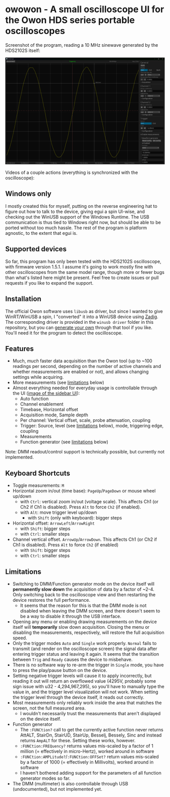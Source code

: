 # owowon - A small oscilloscope UI for the Owon HDS series portable oscilloscopes

Screenshot of the program, reading a 10 MHz sinewave generated by the HDS2102S itself:

![Screenshot of the program, reading a 10 MHz sinewave generated by the device itself](docs/screenshot.png)

Videos of a couple actions (everything is synchronized with the oscilloscope):

## Windows only

I mostly created this for myself, putting on the reverse engineering hat to figure out how to talk
to the device, giving egui a spin UI-wise, and checking out the WinUSB support of the Windows
Runtime. The USB communication is thus tied to Windows right now, but should be able to be ported
without too much hassle. The rest of the program is platform agnostic, to the extent that egui is.

## Supported devices

So far, this program has only been tested with the HDS2102S oscilloscope, with firmware version
1.5.1. I assume it's going to work mostly fine with other oscilloscopes from the same model range,
though more or fewer bugs than what's listed here might be present. Feel free to create issues or
pull requests if you like to expand the support.

## Installation

The official Owon software uses `libusb` as driver, but since I wanted to give WinRT/WinUSB a spin,
I "converted" it into a WinUSB device using [Zadig](https://zadig.akeo.ie/). The corresponding
driver is provided in the `winusb driver` folder in this repository, but you can [generate your
own](docs/zadig.png) through that tool if you like. You'll need it for the program to detect the
oscilloscope.

## Features

- Much, _much_ faster data acquisition than the Owon tool (up to ~100 readings per second,
  depending on the number of active channels and whether measurements are enabled or not), and
  allows changing settings while acquiring.
- More measurements (see [limitations](#limitations) below)
- Almost everything needed for everyday usage is controllable through the UI ([image of the sidebar
  UI](docs/settings.png)):
  - Auto function
  - Channel enablement
  - Timebase, Horizontal offset
  - Acquisition mode, Sample depth
  - Per channel: Vertical offset, scale, probe attenuation, coupling
  - Trigger: Source, level (see [limitations](#limitations) below), mode, triggering edge, coupling
  - Measurements
  - Function generator (see [limitations](#limitations) below)

Note: DMM readout/control support is technically possible, but currently not implemented.

## Keyboard Shortcuts

- Toggle measurements: `M`
- Horizontal zoom in/out (time base): `PageUp`/`PageDown` or mouse wheel up/down
  - with `Ctrl`: vertical zoom in/out (voltage scale). This affects Ch1 (or Ch2 if Ch1 is
    disabled). Press `Alt` to force `Ch2` (if enabled).
  - with `Alt`: move trigger level up/down
    - with `Shift` (only with keyboard): bigger steps
- Horizontal offset: `ArrowLeft`/`ArrowRight`
  - with `Shift`: bigger steps
  - with `Ctrl`: smaller steps
- Channel vertical offset. `ArrowUp`/`ArrowDown`.  This affects Ch1 (or Ch2 if Ch1 is
    disabled). Press `Alt` to force `Ch2` (if enabled)
  - with `Shift`: bigger steps
  - with `Ctrl`: smaller steps

## Limitations

- Switching to DMM/Function generator mode on the device itself will **permanently slow down** the
  acquisition of data by a factor of ~2-4. Only switching back to the oscilloscope view and then
  restarting the device restores the full performance.
  - It seems that the reason for this is that the DMM mode is not disabled when leaving the DMM
    screen, and there doesn't seem to be a way to disable it through the USB interface.
- Opening any menu or enabling drawing measurements on the device itself will **temporarily** slow
  down acquisition. Closing the menu or disabling the measurements, respectively, will restore the
  full acquisition speed.
- Only the trigger modes `Auto` and `Single` work properly. `Normal` fails to transmit (and render
  on the oscilloscope screen) the signal data after entering trigger status and leaving it again. It
  seems that the transition between `Trig` and `Ready` causes the device to misbehave.
- There is no software way to re-arm the trigger in `Single` mode, you have to press the play/pause
  button on the device.
- Setting negative trigger levels will cause it to apply incorrectly, but reading it out will return
  an overflowed value (4295V, probably some sign issue with u32 - 4,294,967,295), so you'll have to
  manually type the value in, and the trigger level visualization will not work. When setting the
  trigger level through the device itself, it reads out correctly.
- Most measurements only reliably work inside the area that matches the screen, not the full
  measured area.
  - I wouldn't necessarily trust the measurements that aren't displayed on the device itself.
- Function generator
  - The `:FUNCtion?` call to get the currently active function never returns AttALT, StairDn,
  StairUD, StairUp, Besselj, Bessely, Sinc and instead returns `AmpALT` for these. Setting these
  works, however.
  - `:FUNCtion:FREQuency?` returns values mis-scaled by a factor of 1 million (= effectively in
    micro-Hertz), worked around in software
  - `:FUNCtion:AMPLitude?`/`:FUNCtion:OFFSet?` return values mis-scaled by a factor of 1000 (=
    effectively in Millivolts), worked around in software
  - I haven't bothered adding support for the parameters of all function generator modes so far.
- The DMM (multimeter) is also controllable through USB (undocumented), but not implemented yet.
